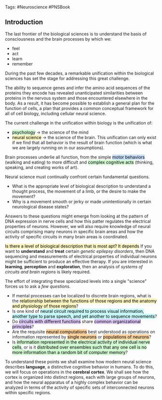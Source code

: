 Tags: #Neuroscience #PNSBook 

## Introduction
The last frontier of the biological sciences is to understand the basis of consciousness and the brain processes by which we:
* feel 
* act
* learn
* remember

During the past few decades, a remarkable unification within the biological sciences has set the stage for addressing this great challenge.

The ability to sequence genes and infer the amino acid sequences of the proteins they encode has revealed unanticipated similarities between proteins in the nervous system and those encountered elsewhere in the body. As a result, it has become possible to establish a general plan for the function of cells, a plan that provides a common conceptual framework for all of cell biology, including cellular neural science.

The current challenge in the unification within biology is the unification of:
* <mark style="background: #BBFABBA6;">psychology</mark> → the science of the mind
* <mark style="background: #FFF3A3A6;">neural science</mark> → the science of the brain.
This unification can only exist if we find that all behavior is the result of brain function (which is what we are largely running on in our assumptions).

Brain processes underlie all function, from the simple <mark style="background: #ADCCFFA6;">motor behaviors</mark> (walking and eating) to more difficult and <mark style="background: #BBFABBA6;">complex cognitive acts</mark> (thinking, speaking, and creating works of art).

Neural science must continually confront certain fundamental questions.
* What is the appropriate level of biological description to understand a thought process, the movement of a limb, or the desire to make the movement?
* Why is a movement smooth or jerky or made unintentionally in certain neurological disease states?

Answers to these questions might emerge from looking at the pattern of DNA expression in nerve cells and how this patter regulates the electrical properties of neurons. However, we will also require knowledge of neural circuits comprising many neurons in specific brain areas and how the activity of specific circuits in many brain areas is coordinated.

<mark style="background: #FFF3A3A6;">Is there a level of biological description that is most apt? It depends</mark>
If you want to **understand** and **treat** certain _genetic epilepsy disorders_, then DNA sequencing and measurements of electrical properties of individual neurons might be sufficient to produce an effective therapy.
If you are interested in **learning**, **perception** and **exploration**, then an analysis of _systems of circuits and brain regions_ is likely required.

The effort of integrating these specialized levels into a single "science" forces us to ask a _few questions_.
* If mental processes can be localized to discrete brain regions, what is the <mark style="background: #FFF3A3A6;">relationship between the functions of those regions and the anatomy and physiology of those regions</mark>?
* Is one kind of <mark style="background: #ABF7F7A6;">neural circuit required to process visual information, another type to parse speech, and yet another to sequence movements</mark>?
* Do <mark style="background: #D2B3FFA6;">circuits with different functions</mark> share <mark style="background: #D2B3FFA6;">common organizational principles</mark>?
* Are the requisite <mark style="background: #FFB86CA6;">neural computations</mark> best understood as operations on information represented by <mark style="background: #FFB86CA6;">single neurons</mark> or <mark style="background: #FFB86CA6;">populations of neurons</mark>?
* Is <mark style="background: #BBFABBA6;">information represented in the electrical activity of individual nerve cells</mark>, or is it <mark style="background: #BBFABBA6;">distributed over ensembles such that any one cell is no more information than a random bit of computer memory</mark>?

To understand these points we shall examine how modern neural science describes **language**, a distinctive cognitive behavior in humans. To do this, we will focus on operations in the **cerebral cortex**. We shall see how the cortex is organized into distinct regions, each with large groups of neurons, and how the neural apparatus of a highly complex behavior can be analyzed in terms of the activity of specific sets of interconnected neurons within specific regions.


